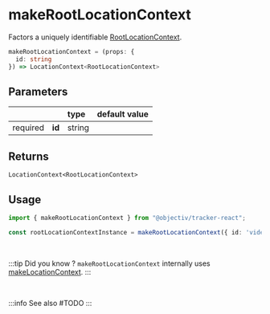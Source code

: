 # makeRootLocationContext

Factors a uniquely identifiable [RootLocationContext](/taxonomy/reference/location-contexts/RootLocationContext.md).

```typescript
makeRootLocationContext = (props: { 
  id: string
}) => LocationContext<RootLocationContext>
```  

## Parameters
|          |        | type    | default value |
|:--------:|:-------|:--------|:--------------|
| required | **id** | string  |               |

## Returns
`LocationContext<RootLocationContext>`

## Usage

```ts
import { makeRootLocationContext } from "@objectiv/tracker-react";
```

```ts
const rootLocationContextInstance = makeRootLocationContext({ id: 'video' });
```

<br/>

:::tip Did you know ?
`makeRootLocationContext` internally uses [makeLocationContext](/tracking/react/api-reference/common/factories/makeLocationContext.md).
:::

<br />

:::info See also
#TODO
:::
